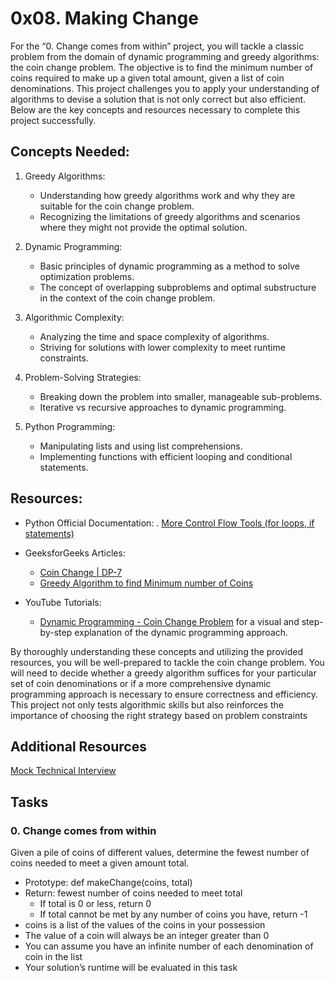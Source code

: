 # 0x08. Making Change

For the “0. Change comes from within” project, you will tackle a classic
 problem from the domain of dynamic programming and greedy algorithms:
 the coin change problem. The objective is to find the minimum number of
 coins required to make up a given total amount, given a list of coin
 denominations. This project challenges you to apply your understanding of
 algorithms to devise a solution that is not only correct but also efficient.
 Below are the key concepts and resources necessary to complete this
 project successfully.

## Concepts Needed:
1. Greedy Algorithms:
	- Understanding how greedy algorithms work and why they are suitable for the coin change problem.
	- Recognizing the limitations of greedy algorithms and scenarios where
 they might not provide the optimal solution.

2. Dynamic Programming:

	- Basic principles of dynamic programming as a method to solve optimization problems.
	- The concept of overlapping subproblems and optimal substructure in the context of the coin change problem.

3. Algorithmic Complexity:

	- Analyzing the time and space complexity of algorithms.
	- Striving for solutions with lower complexity to meet runtime constraints.

4. Problem-Solving Strategies:

	- Breaking down the problem into smaller, manageable sub-problems.
	- Iterative vs recursive approaches to dynamic programming.

5. Python Programming:

	- Manipulating lists and using list comprehensions.
	- Implementing functions with efficient looping and conditional statements.

## Resources:

- Python Official Documentation:
	. [More Control Flow Tools (for loops, if statements)](https://intranet.alxswe.com/rltoken/oVyaCk8erLwLPj96P-qlCw "More Control Flow Tools (for loops, if statements)")

- GeeksforGeeks Articles:
	- [Coin Change | DP-7](https://intranet.alxswe.com/rltoken/iQPaO5JhI-BtuZdm6HIVCQ "Coin Change | DP-7")
	- [Greedy Algorithm to find Minimum number of Coins](https://intranet.alxswe.com/rltoken/FsBN0oeRp0FpyU8sMd4UiA "Greedy Algorithm to find Minimum number of Coins")

- YouTube Tutorials:
	- [Dynamic Programming - Coin Change Problem](https://intranet.alxswe.com/rltoken/qFEdwwtAVyJr9NLHDZDsUQ "Dynamic Programming - Coin Change Problem") for a visual and step-by-step explanation of the dynamic programming approach.

By thoroughly understanding these concepts and utilizing the provided
 resources, you will be well-prepared to tackle the coin change problem.
 You will need to decide whether a greedy algorithm suffices for your
 particular set of coin denominations or if a more comprehensive dynamic
 programming approach is necessary to ensure correctness and efficiency.
 This project not only tests algorithmic skills but also reinforces the
 importance of choosing the right strategy based on problem constraints

## Additional Resources

[Mock Technical Interview](https://intranet.alxswe.com/rltoken/ktLaKIVRkq_-byFO-_-aGg "Mock Technical Interview")

## Tasks

### 0. Change comes from within

Given a pile of coins of different values, determine the fewest number of
 coins needed to meet a given amount total.

- Prototype: def makeChange(coins, total)
- Return: fewest number of coins needed to meet total
	- If total is 0 or less, return 0
	- If total cannot be met by any number of coins you have, return -1
- coins is a list of the values of the coins in your possession
- The value of a coin will always be an integer greater than 0
- You can assume you have an infinite number of each denomination of coin in the list
- Your solution’s runtime will be evaluated in this task
